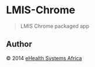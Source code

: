 # LMIS-Chrome

> LMIS Chrome packaged app

## Author

© 2014 [eHealth Systems Africa](http://ehealthafrica.org)
